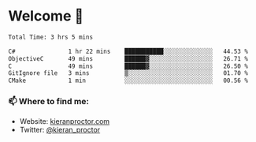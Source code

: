 # Welcome 🦘

<!--START_SECTION:waka-->

```txt
Total Time: 3 hrs 5 mins

C#               1 hr 22 mins    ███████████░░░░░░░░░░░░░░   44.53 %
ObjectiveC       49 mins         ██████▓░░░░░░░░░░░░░░░░░░   26.71 %
C                49 mins         ██████▓░░░░░░░░░░░░░░░░░░   26.50 %
GitIgnore file   3 mins          ▒░░░░░░░░░░░░░░░░░░░░░░░░   01.70 %
CMake            1 min           ░░░░░░░░░░░░░░░░░░░░░░░░░   00.56 %
```

<!--END_SECTION:waka-->

### 📫 Where to find me:

-   Website: [kieranproctor.com](https://kieranproctor.com/)
-   Twitter: [@kieran_proctor](https://twitter.com/kieran_proctor)
